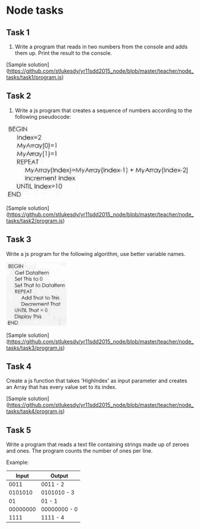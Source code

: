 ﻿# Node tasks

## Task 1

1. Write a program that reads in two numbers from the console and adds them up. Print the result to the console.

[Sample solution] (https://github.com/stlukesdy/yr11sdd2015_node/blob/master/teacher/node_tasks/task1/program.js)

## Task 2

1. Write a js program that creates a sequence of numbers according to the following pseudocode:

<img src="teacher/images/task2.jpg" >

[Sample solution] (https://github.com/stlukesdy/yr11sdd2015_node/blob/master/teacher/node_tasks/task2/program.js)
  

## Task 3

Write a js program for the following algorithm, use better variable names.

<img src="teacher/images/task3.jpg" >

[Sample solution] (https://github.com/stlukesdy/yr11sdd2015_node/blob/master/teacher/node_tasks/task3/program.js)
  


## Task 4

Create a js function that takes 'HighIndex' as input parameter and creates an Array that has every value set to its index.

[Sample solution] (https://github.com/stlukesdy/yr11sdd2015_node/blob/master/teacher/node_tasks/task4/program.js)
  

## Task 5

Write a program that reads a text file containing strings made up of zeroes and ones. The program counts the number of ones per line.


Example:

| Input         | Output        | 
|---------------|---------------| 
| 0011          | 0011 - 2      | 
| 0101010       | 0101010 - 3   | 
| 01            | 01 - 1        | 
| 00000000      | 00000000 - 0  | 
| 1111          | 1111 - 4      |

